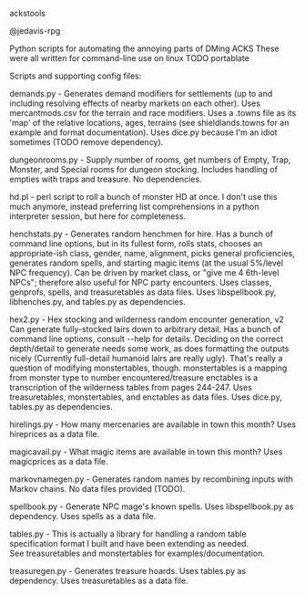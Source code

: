 
ackstools

@jedavis-rpg

Python scripts for automating the annoying parts of DMing ACKS
These were all written for command-line use on linux
  TODO portablate

Scripts and supporting config files:

  demands.py - Generates demand modifiers for settlements
    (up to and including resolving effects of nearby markets on each other).
    Uses mercantmods.csv for the terrain and race modifiers.
    Uses a .towns file as its 'map' of the relative locations, ages, terrains
      (see shieldlands.towns for an example and format documentation).
    Uses dice.py because I'm an idiot sometimes (TODO remove dependency).

  dungeonrooms.py - Supply number of rooms, get numbers of 
    Empty, Trap, Monster, and Special rooms for dungeon stocking.
    Includes handling of empties with traps and treasure.
    No dependencies.

  hd.pl - perl script to roll a bunch of monster HD at once.
    I don't use this much anymore, instead preferring list comprehensions
    in a python interpreter session, but here for completeness.

  henchstats.py - Generates random henchmen for hire.
    Has a bunch of command line options, but in its fullest form,
    rolls stats, chooses an appropriate-ish class, gender, name, alignment,
    picks general proficiencies, generates random spells, and starting magic
    items (at the usual 5%/level NPC frequency).
    Can be driven by market class, or "give me 4 6th-level NPCs"; 
    therefore also useful for NPC party encounters.
    Uses classes, genprofs, spells, and treasuretables as data files.
    Uses libspellbook.py, libhenches.py, and tables.py as dependencies.

  hex2.py - Hex stocking and wilderness random encounter generation, v2
    Can generate fully-stocked lairs down to arbitrary detail.
    Has a bunch of command line options, consult --help for details.
    Deciding on the correct depth/detail to generate needs some work,
    as does formatting the outputs nicely
    (Currently full-detail humanoid lairs are really ugly).
    That's really a question of modifying monstertables, though.
    monstertables is a mapping from monster type to number encountered/treasure
    enctables is a transcription of the wilderness tables from pages 244-247.
    Uses treasuretables, monstertables, and enctables as data files.
    Uses dice.py, tables.py as dependencies.

  hirelings.py - How many mercenaries are available in town this month?
    Uses hireprices as a data file.

  magicavail.py - What magic items are available in town this month?
    Uses magicprices as a data file.

  markovnamegen.py - Generates random names by recombining inputs with Markov
    chains.  No data files provided (TODO).

  spellbook.py - Generate NPC mage's known spells.
    Uses libspellbook.py as dependency.
    Uses spells as a data file.

  tables.py - This is actually a library for handling a random table
    specification format I built and have been extending as needed.  
    See treasuretables and monstertables for examples/documentation.

  treasuregen.py - Generates treasure hoards.
    Uses tables.py as dependency.
    Uses treasuretables as a data file.
